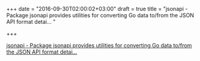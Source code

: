 +++
date = "2016-09-30T02:00:02+03:00"
draft = true
title = "jsonapi - Package jsonapi provides utilities for converting Go data to/from the JSON API format detai... "

+++

<p><a href="https://t.co/O4C7vBUPzd">jsonapi - Package jsonapi provides utilities for converting Go data to/from the JSON API format detai... </a></p>
